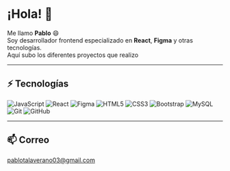 # ¡Hola! 👋
Me llamo **Pablo** 😄  
Soy desarrollador frontend especializado en **React**, **Figma** y otras tecnologías.  
Aquí subo los diferentes proyectos que realizo 

---

## ⚡ Tecnologías
<div>
  <img src="https://img.shields.io/badge/JavaScript-51.28%25-brightgreen" alt="JavaScript" />
  <img src="https://img.shields.io/badge/React-29.23%25-blue" alt="React" />
  <img src="https://img.shields.io/badge/Figma-17.60%25-pink" alt="Figma" />
  <img src="https://img.shields.io/badge/HTML5-51.28%25-orange" alt="HTML5" />
  <img src="https://img.shields.io/badge/CSS3-29.23%25-lightblue" alt="CSS3" />
  <img src="https://img.shields.io/badge/Bootstrap-6.68%25-purple" alt="Bootstrap" />
  <img src="https://img.shields.io/badge/MySQL-0.64%25-red" alt="MySQL" />
  <img src="https://img.shields.io/badge/Git-0.57%25-gray" alt="Git" />
  <img src="https://img.shields.io/badge/GitHub-0.57%25-black" alt="GitHub" />
</div>

---

## 📫 **Correo**
[pablotalaverano03@gmail.com](mailto:pablotalaverano03@gmail.com)
